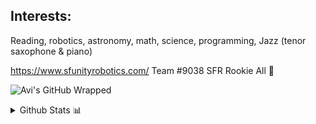 ## Interests:
Reading, robotics, astronomy, math, science, programming, Jazz (tenor saxophone & piano)

https://www.sfunityrobotics.com/
Team #9038 SFR Rookie All 🌟

![Avi's GitHub Wrapped](https://api.githubtrends.io/user/svg/MrTinker64/repos?time_range=six_months&group=other&theme=dark)

<details>
  <summary> Github Stats 📊</summary>
  
  [![Avi's GitHub stats](https://github-readme-stats.vercel.app/api?username=MrTinker64)](https://github.com/anuraghazra/github-readme-stats)
  
</details>

<!--
**MrTinker64/MrTinker64** is a ✨ _special_ ✨ repository because its `README.md` (this file) appears on your GitHub profile.
[![Avi's GitHub stats](https://github-readme-stats.vercel.app/api?username=MrTinker64)](https://github.com/anuraghazra/github-readme-stats)
Here are some ideas to get you started:

- 🌱 I’m currently learning ...
- 👯 I’m looking to collaborate on ...
- 🤔 I’m looking for help with ...
- 💬 Ask me about ...
- 📫 How to reach me: ...
- 🔭 I’m currently working on the our robot
- ⚡ Fun fact: There's a super massive blackhole at the center of every galaxy
- 😄 Pronouns: he/him
-->
